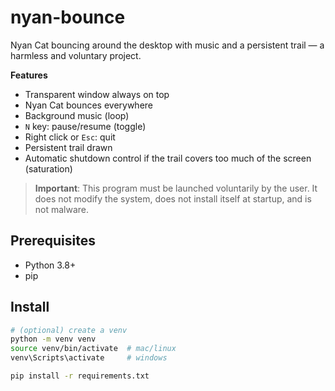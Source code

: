 # nyan-bounce

Nyan Cat bouncing around the desktop with music and a persistent trail — a harmless and voluntary project.

**Features**
- Transparent window always on top
- Nyan Cat bounces everywhere
- Background music (loop)
- `N` key: pause/resume (toggle)
- Right click or `Esc`: quit
- Persistent trail drawn
- Automatic shutdown control if the trail covers too much of the screen (saturation)

> **Important**: This program must be launched voluntarily by the user. It does not modify the system, does not install itself at startup, and is not malware.

## Prerequisites
- Python 3.8+
- pip

## Install
```bash
# (optional) create a venv
python -m venv venv
source venv/bin/activate  # mac/linux
venv\Scripts\activate     # windows

pip install -r requirements.txt
